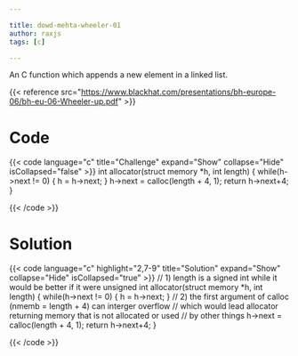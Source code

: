 ```yaml
---

title: dowd-mehta-wheeler-01
author: raxjs
tags: [c]

---
```


An C function which appends a new element in a linked list.

<!--more-->
{{< reference src="https://www.blackhat.com/presentations/bh-europe-06/bh-eu-06-Wheeler-up.pdf" >}}

# Code
{{< code language="c"  title="Challenge" expand="Show" collapse="Hide" isCollapsed="false" >}}
int allocator(struct memory *h, int length) {
  while(h->next != 0) {
    h = h->next;
  }
  h->next = calloc(length + 4, 1);
  return h->next+4;
}

{{< /code >}}

# Solution
{{< code language="c" highlight="2,7-9" title="Solution" expand="Show" collapse="Hide" isCollapsed="true" >}}
// 1) length is a signed int while it would be better if it were unsigned
int allocator(struct memory *h, int length) {
  while(h->next != 0) {
    h = h->next;
  }
  // 2) the first argument of calloc (nmemb = length + 4) can interger overflow
  //    which would lead allocator returning memory that is not allocated or used
  //    by other things
  h->next = calloc(length + 4, 1);
  return h->next+4;
}

{{< /code >}}
